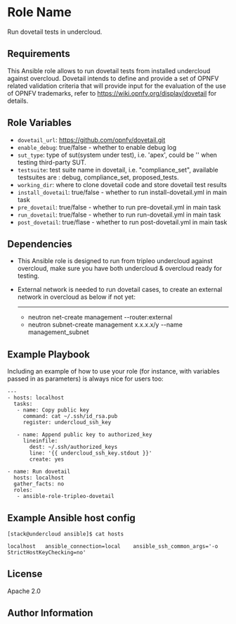 Role Name
=========

Run dovetail tests in undercloud.

Requirements
------------

This Ansible role allows to run dovetail tests from installed undercloud against overcloud.
Dovetail intends to define and provide a set of OPNFV related validation criteria that will provide input for the evaluation of the use of OPNFV trademarks, refer to https://wiki.opnfv.org/display/dovetail for details.

Role Variables
--------------

* `dovetail_url`: https://github.com/opnfv/dovetail.git
* `enable_debug`: true/false - whether to enable debug log
* `sut_type`: type of sut(system under test), i.e. 'apex', could be '' when testing third-party SUT.
* `testsuite`: test suite name in dovetail, i.e. "compliance_set", available testsuites are : debug, compliance_set, proposed_tests.
* `working_dir`: where to clone dovetail code and store dovetail test results
* `install_dovetail`: true/false - whether to run install-dovetail.yml in main task
* `pre_dovetail`: true/false - whether to run pre-dovetail.yml in main task
* `run_dovetail`: true/false - whether to run run-dovetail.yml in main task
* `post_dovetail`: true/flase - whether to run post-dovetail.yml in main task

Dependencies
------------

* This Ansible role is designed to run from tripleo undercloud against overcloud, make sure you have both undercloud & overcloud ready for testing.
* External network is needed to run dovetail cases, to create an external network in overcloud as below if not yet:

    ---
    - neutron net-create management --router:external
    - neutron subnet-create management x.x.x.x/y --name management_subnet



Example Playbook
----------------

Including an example of how to use your role (for instance, with variables passed in as parameters) is always nice for users too:

    ---
    - hosts: localhost
      tasks:
       - name: Copy public key
         command: cat ~/.ssh/id_rsa.pub
         register: undercloud_ssh_key

       - name: Append public key to authorized_key
         lineinfile:
           dest: ~/.ssh/authorized_keys
           line: '{{ undercloud_ssh_key.stdout }}'
           create: yes

    - name: Run dovetail
      hosts: localhost
      gather_facts: no
      roles:
       - ansible-role-tripleo-dovetail

Example Ansible host config
----------------

    [stack@undercloud ansible]$ cat hosts

    localhost   ansible_connection=local    ansible_ssh_common_args='-o StrictHostKeyChecking=no'

License
-------

Apache 2.0

Author Information
------------------

